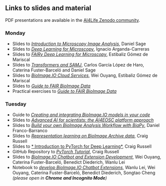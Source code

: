 
## Links to slides and material
PDF presentations are available in the [AI4Life Zenodo community](https://zenodo.org/records/11657763).

### Monday
* Slides to [*Introduction to Microscopy Image Analysis*](https://go.epfl.ch/microscopy-image-analysis), Daniel Sage
* Slides to [*Deep Learning for Microscopy*](https://docs.google.com/presentation/d/1zI4XxaDaYuVvQpcAxZRYIlpaAvTSw0E579HTqZ1Yeuk/edit?usp=sharing), Ignacio Arganda-Carreras
* Slides to [*FAIRy Deep Learning for Microscopy*](https://doi.org/10.7490/f1000research.1119703.1), Estibaliz Gómez de Mariscal
* Slides to [*Transformers and SAMJ*](https://github.com/bioimage-io/Workshop-June2024-Madrid/blob/main/Workshop/20240610%20-%20Transformers%20and%20SAMJ.pdf), Carlos García López de Haro, Caterina Fuster-Barceló and Daniel Sage
* Slides to [*BioImage.IO Cloud Services*](https://docs.google.com/presentation/d/1SSjME8nqBUcgUjnahBP-GbDHbmahwaUPeidLMHkEbt4/edit?usp=sharing), Wei Ouyang, Estibaliz Gómez de Mariscal
* Slides to [*Guide to FAIR BioImage Data*](https://github.com/bioimage-io/Workshop-June2024-Madrid/blob/main/20240610%20-%20Guide%20to%20FAIR%20BioImage%20Data.pdf)
* Practical exercises to [*Guide to FAIR BioImage Data*](https://github.com/bioimage-io/Workshop-June2024-Madrid/blob/main/20240610%20-%20Guide%20to%20FAIR%20BioImage%20Data%20-%20Practical.pdf)


### Tuesday
* Guide to [*Creating and integrating BioImage.IO models in your code*](https://github.com/bioimage-io/Workshop-June2024-Madrid/blob/main/Workshop/20240611%20-%20creating_models_101.md)
* Slides to [*Advanced AI for scientists: the AI4EOSC platform approach*](https://github.com/bioimage-io/Workshop-June2024-Madrid/blob/main/Workshop/20240611-Advanced-AI-for-scientists-the-AI4EOSC-platform-approach.pdf)
* Slides to [*Build your own BioImage Analysis Workflow with BiaPy*](https://docs.google.com/presentation/d/1fsW_6VhtQJEja_fOpLNmsuqqUMhZYErS_raf_7fZAis/edit?usp=sharing), Daniel Franco-Barranco
* Slides to [*Representation learning on BioImage Archive data*](PENDING), Craig Russell
* Slides to [* Introduction to PyTorch for Deep Learning*](PENDING), Craig Russell
* GitHub Repository to [*PyTorch Tutorial*](https://github.com/BioImage-Archive/pytorch_tutorial), Craig Russell
* Slides to [*BioImage.IO Chatbot and Extension Development*](https://github.com/bioimage-io/Workshop-June2024-Madrid/blob/main/Workshop/20240611%20-%20BioImageIO%20Chatbot.pdf), Wei Ouyang, Caterina Fuster-Barceló, Benedict Diederich, Wanlu Lei
* Notebook to [*develop BioImage.IO Chatbot Extensions*](https://imjoy-notebook.netlify.app/lab/index.html?load=https://raw.githubusercontent.com/bioimage-io/bioimageio-chatbot/main/docs/bioimage-chatbot-extension-tutorial.ipynb&open=1), Wanlu Lei, Wei Ouyang, Caterina Fuster-Barceló, Benedict Diederich, Songtao Cheng *(please open in **Chrome and Incognito Mode**)*
